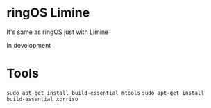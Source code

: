 # ringOS Limine
It's same as ringOS just with Limine

In development

# Tools

```sudo apt-get install build-essential mtools```
```sudo apt-get install build-essential xorriso```